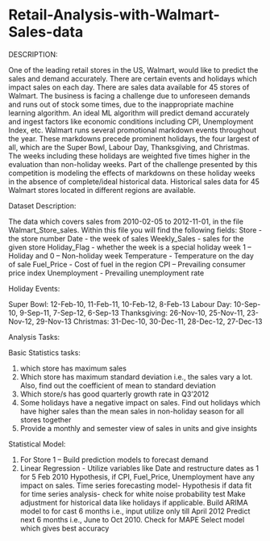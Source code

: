 # Retail-Analysis-with-Walmart-Sales-data
DESCRIPTION:

One of the leading retail stores in the US, Walmart, would like to predict the sales and demand accurately. There are certain events and holidays which impact sales on each day. There are sales data available for 45 stores of Walmart. The business is facing a challenge due to unforeseen demands and runs out of stock some times, due to the inappropriate machine learning algorithm. An ideal ML algorithm will predict demand accurately and ingest factors like economic conditions including CPI, Unemployment Index, etc.
 Walmart runs several promotional markdown events throughout the year. These markdowns precede prominent holidays, the four largest of all, which are the Super Bowl, Labour Day, Thanksgiving, and Christmas. The weeks including these holidays are weighted five times higher in the evaluation than non-holiday weeks. Part of the challenge presented by this competition is modeling the effects of markdowns on these holiday weeks in the absence of complete/ideal historical data. Historical sales data for 45 Walmart stores located in different regions are available.

Dataset Description:

The data which covers sales from 2010-02-05 to 2012-11-01, in the file Walmart_Store_sales. Within this file you will find the following fields: 
Store - the store number 
Date - the week of sales 
Weekly_Sales - sales for the given store
Holiday_Flag - whether the week is a special holiday week 1 – Holiday  and 0 – Non-holiday week 
Temperature - Temperature on the day of sale 
Fuel_Price - Cost of fuel in the region 
CPI – Prevailing consumer price index 
Unemployment - Prevailing unemployment rate 

Holiday Events:

Super Bowl: 12-Feb-10, 11-Feb-11, 10-Feb-12, 8-Feb-13 
Labour Day: 10-Sep-10, 9-Sep-11, 7-Sep-12, 6-Sep-13 
Thanksgiving: 26-Nov-10, 25-Nov-11, 23-Nov-12, 29-Nov-13 
Christmas: 31-Dec-10, 30-Dec-11, 28-Dec-12, 27-Dec-13 

Analysis Tasks:

Basic Statistics tasks:

1)	which store has maximum sales 
2)	Which store has maximum standard deviation i.e., the sales vary a lot. Also, find out the coefficient of mean to standard deviation
3)	 Which store/s has good quarterly growth rate in Q3’2012 
4)	Some holidays have a negative impact on sales. Find out holidays which have higher sales than the mean sales in non-holiday season for all stores together 
5)	Provide a monthly and semester view of sales in units and give insights 

Statistical Model:

1)	For Store 1 – Build prediction models to forecast demand
2)	Linear Regression - Utilize variables like Date and restructure dates as 1 for 5 Feb 2010
Hypothesis, if CPI, Fuel_Price, Unemployment have any impact on sales.
Time series forecasting model-
Hypothesis if data fit for time series analysis- check for white noise probability test
Make adjustment for historical data like holidays if applicable.
Build ARIMA model to for cast 6 months i.e., input utilize only till April 2012
Predict next 6 months i.e., June to Oct 2010. Check for MAPE Select model which gives best accuracy
